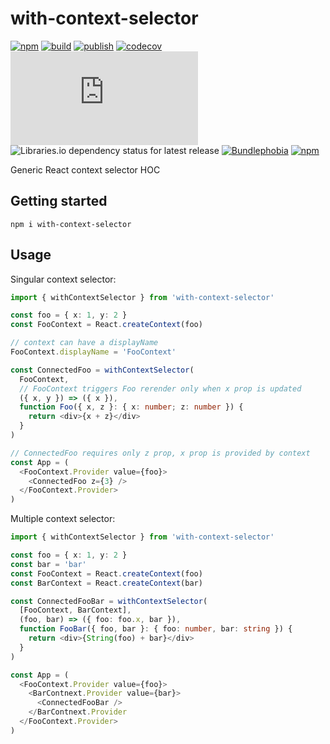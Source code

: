 # with-context-selector

[![npm](https://img.shields.io/npm/v/with-context-selector)](https://npm.im/with-context-selector)
[![build](https://github.com/iyegoroff/with-context-selector/workflows/build/badge.svg)](https://github.com/iyegoroff/with-context-selector/actions/workflows/build.yml)
[![publish](https://github.com/iyegoroff/with-context-selector/workflows/publish/badge.svg)](https://github.com/iyegoroff/with-context-selector/actions/workflows/publish.yml)
[![codecov](https://codecov.io/gh/iyegoroff/with-context-selector/branch/main/graph/badge.svg?token=YC314L3ZF7)](https://codecov.io/gh/iyegoroff/with-context-selector)
[![Type Coverage](https://img.shields.io/badge/dynamic/json.svg?label=type-coverage&prefix=%E2%89%A5&suffix=%&query=$.typeCoverage.atLeast&uri=https%3A%2F%2Fraw.githubusercontent.com%2Fiyegoroff%2Fwith-context-selector%2Fmain%2Fpackage.json)](https://github.com/plantain-00/type-coverage)
![Libraries.io dependency status for latest release](https://img.shields.io/librariesio/release/npm/with-context-selector)
[![Bundlephobia](https://img.shields.io/bundlephobia/minzip/with-context-selector?label=min+gzip)](https://bundlephobia.com/package/with-context-selector)
[![npm](https://img.shields.io/npm/l/with-context-selector.svg?t=1495378566926)](https://www.npmjs.com/package/with-context-selector)

Generic React context selector HOC

## Getting started

```
npm i with-context-selector
```

## Usage

Singular context selector:

```ts
import { withContextSelector } from 'with-context-selector'

const foo = { x: 1, y: 2 }
const FooContext = React.createContext(foo)

// context can have a displayName
FooContext.displayName = 'FooContext'

const ConnectedFoo = withContextSelector(
  FooContext,
  // FooContext triggers Foo rerender only when x prop is updated
  ({ x, y }) => ({ x }),
  function Foo({ x, z }: { x: number; z: number }) {
    return <div>{x + z}</div>
  }
)

// ConnectedFoo requires only z prop, x prop is provided by context
const App = (
  <FooContext.Provider value={foo}>
    <ConnectedFoo z={3} />
  </FooContext.Provider>
)
```

Multiple context selector:

```ts
import { withContextSelector } from 'with-context-selector'

const foo = { x: 1, y: 2 }
const bar = 'bar'
const FooContext = React.createContext(foo)
const BarContext = React.createContext(bar)

const ConnectedFooBar = withContextSelector(
  [FooContext, BarContext],
  (foo, bar) => ({ foo: foo.x, bar }),
  function FooBar({ foo, bar }: { foo: number, bar: string }) {
    return <div>{String(foo) + bar}</div>
  }
)

const App = (
  <FooContext.Provider value={foo}>
    <BarContnext.Provider value={bar}>
      <ConnectedFooBar />
    </BarContnext.Provider
  </FooContext.Provider>
)
```
